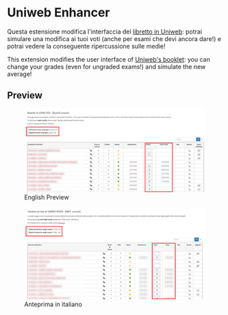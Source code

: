 # Uniweb Enhancer
Questa estensione modifica l'interfaccia del [libretto in Uniweb](https://uniweb.unipd.it/auth/studente/Libretto/LibrettoHome.do): potrai simulare una modifica ai tuoi voti (anche per esami che devi ancora dare!) e potrai vedere la conseguente ripercussione sulle medie!

This extension modifies the user interface of [Uniweb's booklet](https://uniweb.unipd.it/auth/studente/Libretto/LibrettoHome.do): you can change your grades (even for ungraded exams!) and simulate the new average!

## Preview
<figure>
    <img alt="Uniweb Enhancer Preview" src="img/preview_eng.jpg">
    <figcaption>English Preview</figcaption>
</figure>
<figure>
    <img src="img/preview_ita.jpg" alt="Anteprima di Uniweb Enhancer">
    <figcaption>Anteprima in italiano</figcaption>
</figure>